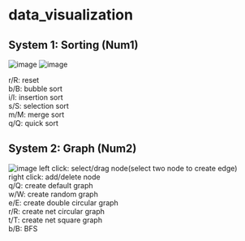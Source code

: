 # data_visualization <br />

## System 1: Sorting (Num1) <br />
![image](https://user-images.githubusercontent.com/80531783/142875320-4a1c246b-7621-43fc-9d88-873081358f41.png)
![image](https://user-images.githubusercontent.com/80531783/142875472-27570371-f5b8-473d-b6b4-9cc19c2b34c0.png)

r/R: reset <br />
b/B: bubble sort <br />
i/I: insertion sort <br />
s/S: selection sort <br />
m/M: merge sort <br />
q/Q: quick sort <br />

## System 2: Graph (Num2) <br />
![image](https://user-images.githubusercontent.com/80531783/142875546-8e971c11-d6e0-4ec9-8050-6c5a645d1520.png)
left click: select/drag node(select two node to create edge) <br />
right click: add/delete node <br />
q/Q: create default graph <br />
w/W: create random graph <br />
e/E: create double circular graph <br />
r/R: create net circular graph <br />
t/T: create net square graph <br />
b/B: BFS <br />
